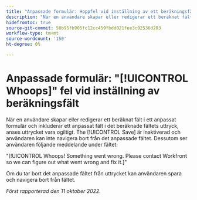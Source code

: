 ```yaml
---
title: "Anpassade formulär: Hoppfel vid inställning av ett beräkningsfält"
description: "När en användare skapar eller redigerar ett beräknat fält i ett anpassat formulär och inkluderar ett anpassat fält i det beräknade fältets uttryck, betraktas uttrycket som ogiltigt. Knappen Spara är inaktiverad och användaren kan inte navigera bort från det anpassade fältet. Dessutom ser användaren ett meddelande under fältet."
hidefromtoc: true
source-git-commit: 58b95fb905fc12cc459fbdd021fee3c92536d203
workflow-type: tm+mt
source-wordcount: '150'
ht-degree: 0%

---
```



# Anpassade formulär: &quot;[!UICONTROL Whoops]&quot; fel vid inställning av beräkningsfält

När en användare skapar eller redigerar ett beräknat fält i ett anpassat formulär och inkluderar ett anpassat fält i det beräknade fältets uttryck, anses uttrycket vara ogiltigt. The [!UICONTROL Save] är inaktiverad och användaren kan inte navigera bort från det anpassade fältet. Dessutom ser användaren följande meddelande under fältet:

&quot;[!UICONTROL Whoops! Something went wrong. Please contact Workfront so we can figure out what went wrong and fix it.]&quot;

Om du tar bort det anpassade fältet från uttrycket kan användaren spara och navigera bort från fältet.

_Först rapporterad den 11 oktober 2022._

